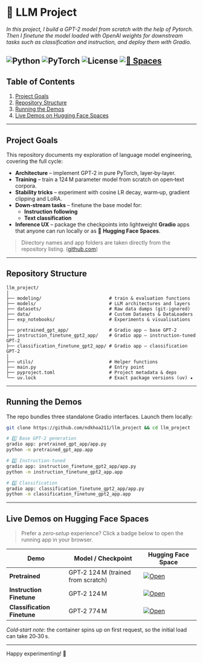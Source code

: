 # 🦙 LLM Project

*In this project, I build a GPT-2 model from scratch with the help of Pytorch.
Then I finetune the model loaded with OpenAI weights for downstream tasks such as classification and instruction, 
and deploy them with Gradio.*

![Python](https://img.shields.io/badge/python-3.12%2B-blue?logo=python)
![PyTorch](https://img.shields.io/badge/PyTorch-2.7-orange?logo=pytorch)
![License](https://img.shields.io/badge/license-MIT-lightgrey)
[![🤗 Spaces](https://img.shields.io/badge/%F0%9F%A4%97%20Spaces-ndkhoa211-yellow?logo=huggingface)](https://huggingface.co/ndkhoa211)
---

## Table of Contents

1. [Project Goals](#project-goals)
2. [Repository Structure](#repository-structure)
3. [Running the Demos](#running-the-demos)
4. [Live Demos on Hugging Face Spaces](#live-demos-on-hugging-face-spaces)

---

## Project Goals

This repository documents my exploration of language model engineering, covering the full cycle:

* **Architecture** – implement GPT‑2 in pure PyTorch, layer‑by‑layer.
* **Training** – train a 124 M parameter model from scratch on open‑text corpora.
* **Stability tricks** – experiment with cosine LR decay, warm‑up, gradient clipping and LoRA.
* **Down‑stream tasks** – finetune the base model for:
  * **Instruction following**
  * **Text classification**
* **Inference UX** – package the checkpoints into lightweight **Gradio** apps that anyone can run locally or as 🤗 **Hugging Face Spaces**.

> Directory names and app folders are taken directly from the repository listing. ([github.com](https://github.com/ndkhoa211/llm_project))


---

## Repository Structure

```text
llm_project/
│
├── modeling/                         # train & evaluation functions
├── models/                           # LLM architectures and layers
├── datasets/                         # Raw data dumps (git‑ignored)
├── data/                             # Custom Datasets & DataLoaders
├── exp_notebooks/                    # Experiments & visualisations
│
├── pretrained_gpt_app/               # Gradio app – base GPT‑2
├── instruction_finetune_gpt2_app/    # Gradio app – instruction‑tuned GPT‑2
├── classification_finetune_gpt2_app/ # Gradio app – classification GPT‑2
│
├── utils/                            # Helper functions
├── main.py                           # Entry point
├── pyproject.toml                    # Project metadata & deps
└── uv.lock                           # Exact package versions (uv) ★
```

---



## Running the Demos

The repo bundles three standalone Gradio interfaces. Launch them locally:

```bash
git clone https://github.com/ndkhoa211/llm_project && cd llm_project

# 1️⃣ Base GPT‑2 generation
gradio app: pretrained_gpt_app/app.py
python -m pretrained_gpt_app.app

# 2️⃣ Instruction‑tuned
gradio app: instruction_finetune_gpt2_app/app.py
python -m instruction_finetune_gpt2_app.app

# 3️⃣ Classification
gradio app: classification_finetune_gpt2_app/app.py
python -m classification_finetune_gpt2_app.app
```


---

## Live Demos on Hugging Face Spaces

> Prefer a *zero‑setup* experience? Click a badge below to open the running app in your browser.

| Demo                        | Model / Checkpoint                 | Hugging Face Space                                                                                                                                 |
|-----------------------------| ---------------------------------- | -------------------------------------------------------------------------------------------------------------------------------------------------- |
| **Pretrained**              | GPT‑2 124 M (trained from scratch) | [![Open](https://img.shields.io/badge/%20-Launch-blue?logo=huggingface)](https://huggingface.co/spaces/ndk211/pretrained_gpt2_small)               |
| **Instruction Finetune**    | GPT‑2 124 M               | [![Open](https://img.shields.io/badge/%20-Launch-blue?logo=huggingface)](https://huggingface.co/spaces/ndk211/instruction_finetune_gpt2_big)    |
| **Classification Finetune** | GPT‑2 774 M                | [![Open](https://img.shields.io/badge/%20-Launch-blue?logo=huggingface)](https://huggingface.co/spaces/ndk211/classification_finetune_gpt2_small) |

*Cold‑start note*: the container spins up on first request, so the initial load can take 20‑30 s.

---

Happy experimenting! 🙌



